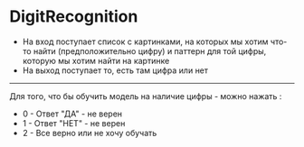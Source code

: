 # DigitRecognition #
 - На вход поступает список с картинками, на которых мы хотим что-то найти (предположительно цифру) и паттерн для той цифры, которую мы хотим найти на картинке
 - На выход поступает то, есть там цифра или нет
*****
Для того, что бы обучить модель на наличие цифры - можно нажать :
 - 0 - Ответ "ДА" - не верен
 - 1 - Ответ "НЕТ" - не верен
 - 2 - Все верно или не хочу обучать

